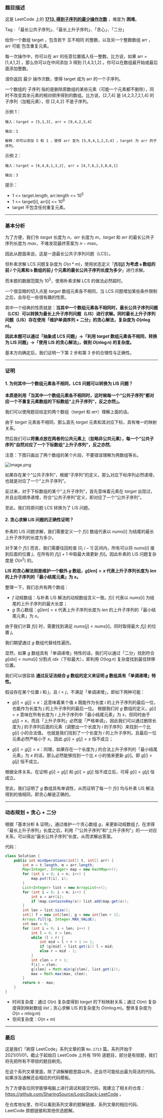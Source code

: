 ### 题目描述

这是 LeetCode 上的 **[1713. 得到子序列的最少操作次数](https://leetcode-cn.com/problems/minimum-operations-to-make-a-subsequence/solution/gong-shui-san-xie-noxiang-xin-ke-xue-xi-oj7yu/)** ，难度为 **困难**。

Tag : 「最长公共子序列」、「最长上升子序列」、「贪心」、「二分」



给你一个数组 target ，包含若干 互不相同 的整数，以及另一个整数数组 arr ，arr 可能 包含重复元素。

每一次操作中，你可以在 arr 的任意位置插入任一整数。比方说，如果 arr = [1,4,1,2] ，那么你可以在中间添加 3 得到 [1,4,3,1,2] 。你可以在数组最开始或最后面添加整数。

请你返回 最少 操作次数，使得 target 成为 arr 的一个子序列。

一个数组的 子序列 指的是删除原数组的某些元素（可能一个元素都不删除），同时不改变其余元素的相对顺序得到的数组。比方说，[2,7,4] 是 [4,2,3,7,2,1,4] 的子序列（加粗元素），但 [2,4,2] 不是子序列。


示例 1：
```
输入：target = [5,1,3], arr = [9,4,2,3,4]

输出：2

解释：你可以添加 5 和 1 ，使得 arr 变为 [5,9,4,1,2,3,4] ，target 为 arr 的子序列。
```
示例 2：
```
输入：target = [6,4,8,1,3,2], arr = [4,7,6,2,3,8,6,1]

输出：3
```

提示：
* 1 <= target.length, arr.length <= $10^5$
* 1 <= target[i], arr[i] <= $10^9$
* target 不包含任何重复元素。

---

### 基本分析

为了方便，我们令 $target$ 长度为 $n$，$arr$ 长度为 $m$，$target$ 和 $arr$ 的最长公共子序列长度为 $max$，不难发现最终答案为 $n - max$。

因此从题面来说，这是一道最长公共子序列问题（LCS）。

但朴素求解 LCS 问题复杂度为 $O(n * m)$，使用状态定义「**$f[i][j]$ 为考虑 `a` 数组的前 $i$ 个元素和 `b` 数组的前 $j$ 个元素的最长公共子序列长度为多少**」进行求解。

而本题的数据范围为 $10^5$，使用朴素求解 LCS 的做法必然超时。

一个很显眼的切入点是 $target$ 数组元素各不相同，当 LCS 问题增加某些条件限制之后，会存在一些很有趣的性质。

其中一个经典的性质就是：**当其中一个数组元素各不相同时，最长公共子序列问题（LCS）可以转换为最长上升子序列问题（LIS）进行求解。同时最长上升子序列问题（LIS）存在使用「维护单调序列 + 二分」的贪心解法，复杂度为 $O(n\log{n})$。**

**因此本题可以通过「抽象成 LCS 问题」->「利用 $target$ 数组元素各不相同，转换为 LIS 问题」->「使用 LIS 的贪心解法」，做到 $O(n\log{n})$ 的复杂度。**

基本方向确定后，我们证明一下第 $2$ 步和第 $3$ 步的合理性与正确性。

---

### 证明

#### 1. 为何其中一个数组元素各不相同，LCS 问题可以转换为 LIS 问题？

**本质是利用「当其中一个数组元素各不相同时，这时候每一个“公共子序列”都对应一个不重复元素数组的下标数组“上升子序列”，反之亦然」。**

我们可以使用题目给定的两个数组（$target$ 和 $arr$）理解上面的话。

由于 $target$ 元素各不相同，那么首先 $target$ 元素和其对应下标，具有唯一的映射关系。

然后我们可以**将重点放在两者的公共元素上（忽略非公共元素），每一个“公共子序列”自然对应了一个下标数组“上升子序列”，反之亦然**。

注意：下图只画出了两个数组的某个片段，不要错误理解为两数组等长。

![image.png](https://pic.leetcode-cn.com/1627265496-KtDwZl-image.png)

如果存在某个“公共子序列”，根据“子序列”的定义，那么对应下标序列必然递增，也就是对应了一个“上升子序列”。

反过来，对于下标数组的某个“上升子序列”，首先意味着元素在 $target$ 出现过，并且出现顺序递增，符合“公共子序列”定义，即对应了一个“公共子序列”。

至此，我们将原问题 LCS 转换为了 LIS 问题。

#### 2. 贪心求解 LIS 问题的正确性证明？

朴素的 LIS 问题求解，我们需要定义一个 $f[i]$ 数组代表以 $nums[i]$ 为结尾的最长上升子序列的长度为多少。

对于某个 $f[i]$ 而言，我们需要往回检查 $[0, i - 1]$ 区间内，所有可以将 $nums[i]$ 接到后面的位置 $j$，在所有的 $f[j] + 1$ 中取最大值更新 $f[i]$。因此朴素的 LIS 问题复杂度是 $O(n^2)$ 的。

**LIS 的贪心解法则是维护一个额外 $g$ 数组，$g[len] = x$ 代表上升子序列长度为 $len$ 的上升子序列的「最小结尾元素」为 $x$。**

整理一下，我们总共有两个数组：
* $f$ 动规数组：与朴素 LIS 解法的动规数组含义一致。$f[i]$ 代表以 $nums[i]$ 为结尾的上升子序列的最大长度；
* $g$ 贪心数组：$g[len] = x$ 代表上升子序列长度为 $len$ 的上升子序列的「最小结尾元素」为 $x$。

由于我们计算 $f[i]$ 时，需要找到满足 $nums[j] < nums[i]$，同时取得最大 $f[j]$ 的位置 $j$。

我们期望通过 $g$ 数组代替线性遍历。

显然，如果 $g$ 数组具有「单调递增」特性的话，我们可以通过「二分」找到符合 $g[idx] < nums[i]$ 分割点 $idx$（下标最大），即利用 $O(\log{n})$ 复杂度找到最佳转移位置。

我们可以很容易 **通过反证法结合 $g$ 数组的定义来证明 $g$ 数组具有「单调递增」特性。**

假设存在某个位置 $i$ 和 $j$，且 $i < j$，不满足「单调递增」，即如下两种可能：

* $g[i] = g[j] = x$：这意味着某个值 $x$ 既能作为长度 $i$ 的上升子序列的最后一位，也能作为长度为 $j$ 的上升子序列的最后一位。
    根据我们对 $g$ 数组的定义，$g[i] = x$ 意味在所有长度为 $i$ 上升子序列中「最小结尾元素」为 $x$，但同时由于 $g[j] = x$，而且「上升子序列」必然是「严格单调」，因此我们可以通过删除长度为 $j$ 的子序列后面的元素（调整出一个长度为 $i$ 的子序列）来找到一个比 $g[i]$ 小的合法值。
    也就是我们找到了一个长度为 $i$ 的上升子序列，且最后一位元素必然严格小于 $x$。因此 $g[i] = g[j] = x$ 恒不成立；

* $g[i] > g[j] = x$：同理，如果存在一个长度为 $j$ 的合法上升子序列的「最小结尾元素」为 $x$ 的话，那么必然能够找到一个比 $x$ 小的值来更新 $g[i]$。即 $g[i] > g[j]$ 恒不成立。

根据全序关系，在证明 $g[i] = g[j]$ 和 $g[i] > g[j]$ 恒不成立后，可得 $g[i] < g[j]$ 恒成立。

至此，我们证明了 $g$ 数组具有单调性，从而证明了每一个 $f[i]$ 均与朴素 LIS 解法得到的值相同，即贪心解是正确的。

---

### 动态规划 + 贪心 + 二分

根据「基本分析 & 证明」，通过维护一个贪心数组 $g$，来更新动规数组 $f$，在求得「最长上升子序列」长度之后，利用「“公共子序列”和“上升子序列”」的一一对应关系，可以得出“最长公共子序列”长度，从而求解出答案。

代码：
```java
class Solution {
    public int minOperations(int[] t, int[] arr) {
        int n = t.length, m = arr.length;
        Map<Integer, Integer> map = new HashMap<>();
        for (int i = 0; i < n; i++) {
            map.put(t[i], i);
        }
        List<Integer> list = new ArrayList<>();
        for (int i = 0; i < m; i++) {
            int x = arr[i];
            if (map.containsKey(x)) list.add(map.get(x));
        }
        int len = list.size();
        int[] f = new int[len], g = new int[len + 1];
        Arrays.fill(g, Integer.MAX_VALUE);
        int max = 0;
        for (int i = 0; i < len; i++) {
            int l = 0, r = len;
            while (l < r) {
                int mid = l + r + 1 >> 1;
                if (g[mid] < list.get(i)) l = mid;
                else r = mid - 1;
            }
            int clen = r + 1;
            f[i] = clen;
            g[clen] = Math.min(g[clen], list.get(i));
            max = Math.max(max, clen);
        }
        return n - max;
    }
}
```
* 时间复杂度：通过 $O(n)$ 复杂度得到 $target$ 的下标映射关系；通过 $O(m)$ 复杂度得到映射数组 $list$；贪心求解 LIS 的复杂度为 $O(m\log{m})$。整体复杂度为 $O(n + m\log{m})$
* 空间复杂度：$O(n + m)$


---

### 最后

这是我们「刷穿 LeetCode」系列文章的第 `No.1713` 篇，系列开始于 2021/01/01，截止于起始日 LeetCode 上共有 1916 道题目，部分是有锁题，我们将先把所有不带锁的题目刷完。

在这个系列文章里面，除了讲解解题思路以外，还会尽可能给出最为简洁的代码。如果涉及通解还会相应的代码模板。

为了方便各位同学能够电脑上进行调试和提交代码，我建立了相关的仓库：https://github.com/SharingSource/LogicStack-LeetCode 。

在仓库地址里，你可以看到系列文章的题解链接、系列文章的相应代码、LeetCode 原题链接和其他优选题解。

